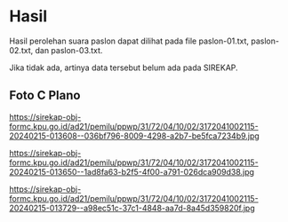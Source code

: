 # Hasil

Hasil perolehan suara paslon dapat dilihat pada file paslon-01.txt, paslon-02.txt, dan paslon-03.txt.

Jika tidak ada, artinya data tersebut belum ada pada SIREKAP.

## Foto C Plano

https://sirekap-obj-formc.kpu.go.id/ad21/pemilu/ppwp/31/72/04/10/02/3172041002115-20240215-013608--036bf796-8009-4298-a2b7-be5fca7234b9.jpg

https://sirekap-obj-formc.kpu.go.id/ad21/pemilu/ppwp/31/72/04/10/02/3172041002115-20240215-013650--1ad8fa63-b2f5-4f00-a791-026dca909d38.jpg

https://sirekap-obj-formc.kpu.go.id/ad21/pemilu/ppwp/31/72/04/10/02/3172041002115-20240215-013729--a98ec51c-37c1-4848-aa7d-8a45d359820f.jpg
